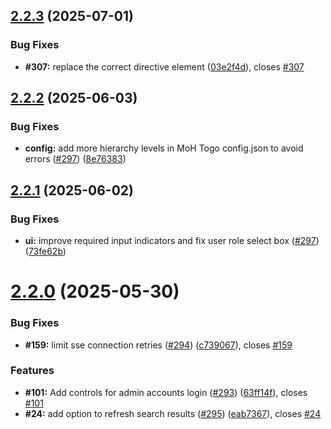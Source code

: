 ## [2.2.3](https://github.com/medic/cht-user-management/compare/v2.2.2...v2.2.3) (2025-07-01)


### Bug Fixes

* **#307:** replace the correct directive element ([03e2f4d](https://github.com/medic/cht-user-management/commit/03e2f4d5946c6516b4546c4fabc6696bf3b7db19)), closes [#307](https://github.com/medic/cht-user-management/issues/307)

## [2.2.2](https://github.com/medic/cht-user-management/compare/v2.2.1...v2.2.2) (2025-06-03)


### Bug Fixes

* **config:** add more hierarchy levels in MoH Togo config.json to avoid errors ([#297](https://github.com/medic/cht-user-management/issues/297)) ([8e76383](https://github.com/medic/cht-user-management/commit/8e7638302c84a914e96c5cdfbef991d41e68cf81))

## [2.2.1](https://github.com/medic/cht-user-management/compare/v2.2.0...v2.2.1) (2025-06-02)


### Bug Fixes

* **ui:** improve required input indicators and fix user role select box ([#297](https://github.com/medic/cht-user-management/issues/297)) ([73fe62b](https://github.com/medic/cht-user-management/commit/73fe62b891081fcb6f24961d9bc44d1f73df0ea8))

# [2.2.0](https://github.com/medic/cht-user-management/compare/v2.1.16...v2.2.0) (2025-05-30)


### Bug Fixes

* **#159:** limit sse connection retries ([#294](https://github.com/medic/cht-user-management/issues/294)) ([c739067](https://github.com/medic/cht-user-management/commit/c739067fbb78dd3ffb871afc67efd9e548ce79c5)), closes [#159](https://github.com/medic/cht-user-management/issues/159)


### Features

* **#101:** Add controls for admin accounts login ([#293](https://github.com/medic/cht-user-management/issues/293)) ([63ff14f](https://github.com/medic/cht-user-management/commit/63ff14fc4cfa2f240fb40138c45a49923dfe646e)), closes [#101](https://github.com/medic/cht-user-management/issues/101)
* **#24:** add option to refresh search results ([#295](https://github.com/medic/cht-user-management/issues/295)) ([eab7367](https://github.com/medic/cht-user-management/commit/eab73675b46e5e70db6e217aac8238b14ed23d5f)), closes [#24](https://github.com/medic/cht-user-management/issues/24)
